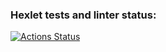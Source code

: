 ### Hexlet tests and linter status:
[![Actions Status](https://github.com/IvanSavDev/frontend-project-lvl2/workflows/hexlet-check/badge.svg)](https://github.com/IvanSavDev/frontend-project-lvl2/actions)